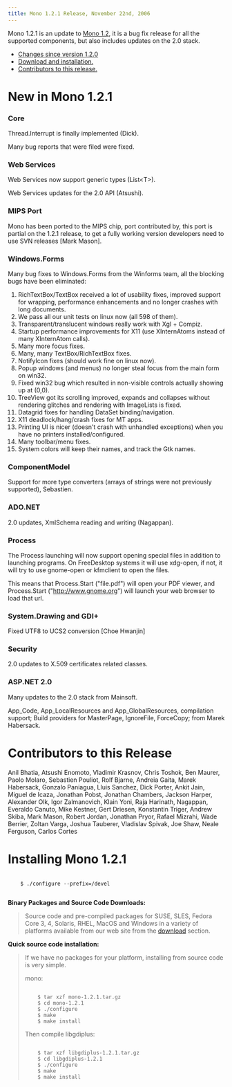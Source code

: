 ```yaml
---
title: Mono 1.2.1 Release, November 22nd, 2006
---
```


Mono 1.2.1 is an update to [Mono 1.2](http://www.go-mono.com/archive/1.2), it is a bug fix release for all the supported components, but also includes updates on the 2.0 stack.

-   [Changes since version 1.2.0](#changes)
-   [Download and installation.](#install)
-   [Contributors to this release.](#contributors)

New in Mono 1.2.1
=================

### Core

Thread.Interrupt is finally implemented (Dick).

Many bug reports that were filed were fixed.

### Web Services

Web Services now support generic types (List\<T\>).

Web Services updates for the 2.0 API (Atsushi).

### MIPS Port

Mono has been ported to the MIPS chip, port contributed by, this port is partial on the 1.2.1 release, to get a fully working version developers need to use SVN releases [Mark Mason].

### Windows.Forms

Many bug fixes to Windows.Forms from the Winforms team, all the blocking bugs have been eliminated:

1.  RichTextBox/TextBox received a lot of usability fixes, improved support for wrapping, performance enhancements and no longer crashes with long documents.
2.  We pass all our unit tests on linux now (all 598 of them).
3.  Transparent/translucent windows really work with Xgl + Compiz.
4.  Startup performance improvements for X11 (use XInternAtoms instead of many XInternAtom calls).
5.  Many more focus fixes.
6.  Many, many TextBox/RichTextBox fixes.
7.  NotifyIcon fixes (should work fine on linux now).
8.  Popup windows (and menus) no longer steal focus from the main form on win32.
9.  Fixed win32 bug which resulted in non-visible controls actually showing up at (0,0).
10. TreeView got its scrolling improved, expands and collapses without rendering glitches and rendering with ImageLists is fixed.
11. Datagrid fixes for handling DataSet binding/navigation.
12. X11 deadlock/hang/crash fixes for MT apps.
13. Printing UI is nicer (doesn't crash with unhandled exceptions) when you have no printers installed/configured.
14. Many toolbar/menu fixes.
15. System colors will keep their names, and track the Gtk names.

### ComponentModel

Support for more type converters (arrays of strings were not previously supported), Sebastien.

### ADO.NET

2.0 updates, XmlSchema reading and writing (Nagappan).

### Process

The Process launching will now support opening special files in addition to launching programs. On FreeDesktop systems it will use xdg-open, if not, it will try to use gnome-open or kfmclient to open the files.

This means that Process.Start ("file.pdf") will open your PDF viewer, and Process.Start ("http://www.gnome.org") will launch your web browser to load that url.

### System.Drawing and GDI+

Fixed UTF8 to UCS2 conversion [Choe Hwanjin]

### Security

2.0 updates to X.509 certificates related classes.

### ASP.NET 2.0

Many updates to the 2.0 stack from Mainsoft.

App\_Code, App\_LocalResources and App\_GlobalResources, compilation support; Build providers for MasterPage, IgnoreFile, ForceCopy; from Marek Habersack.

Contributors to this Release
============================

Anil Bhatia, Atsushi Enomoto, Vladimir Krasnov, Chris Toshok, Ben Maurer, Paolo Molaro, Sebastien Pouliot, Rolf Bjarne, Andreia Gaita, Marek Habersack, Gonzalo Paniagua, Lluis Sanchez, Dick Porter, Ankit Jain, Miguel de Icaza, Jonathan Pobst, Jonathan Chambers, Jackson Harper, Alexander Olk, Igor Zalmanovich, Klain Yoni, Raja Harinath, Nagappan, Everaldo Canuto, Mike Kestner, Gert Driesen, Konstantin Triger, Andrew Skiba, Mark Mason, Robert Jordan, Jonathan Pryor, Rafael Mizrahi, Wade Berrier, Zoltan Varga, Joshua Tauberer, Vladislav Spivak, Joe Shaw, Neale Ferguson, Carlos Cortes

Installing Mono 1.2.1
=====================

``` shell
    
    $ ./configure --prefix=/devel
    
```

**Binary Packages and Source Code Downloads:**

> Source code and pre-compiled packages for SUSE, SLES, Fedora Core 3, 4, Solaris, RHEL, MacOS and Windows in a variety of platforms available from our web site from the [download](http://www.mono-project.com/Downloads) section.

**Quick source code installation:**

> If we have no packages for your platform, installing from source code is very simple.
>
> mono:
>
> ``` shell
>     
>     $ tar xzf mono-1.2.1.tar.gz
>     $ cd mono-1.2.1
>     $ ./configure
>     $ make
>     $ make install
> ```
>
> Then compile libgdiplus:
>
> ``` shell
>     
>     $ tar xzf libgdiplus-1.2.1.tar.gz
>     $ cd libgdiplus-1.2.1
>     $ ./configure
>     $ make
>     $ make install
> ```
